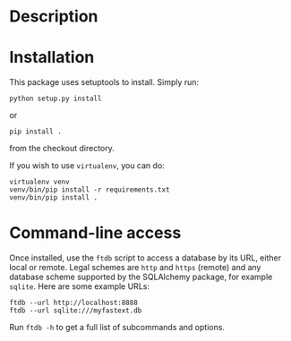 # Description

# Installation

This package uses setuptools to install. Simply run:

```
python setup.py install
```

or

```
pip install .
```

from the checkout directory.

If you wish to use `virtualenv`, you can do:

```
virtualenv venv
venv/bin/pip install -r requirements.txt
venv/bin/pip install .
```

# Command-line access

Once installed, use the `ftdb` script to access a database by its URL,
either local or remote. Legal schemes are `http` and `https` (remote)
and any database scheme supported by the SQLAlchemy package, for
example `sqlite`. Here are some example URLs:

```
ftdb --url http://localhost:8888
ftdb --url sqlite:///myfastext.db
```

Run `ftdb -h` to get a full list of subcommands and options.
